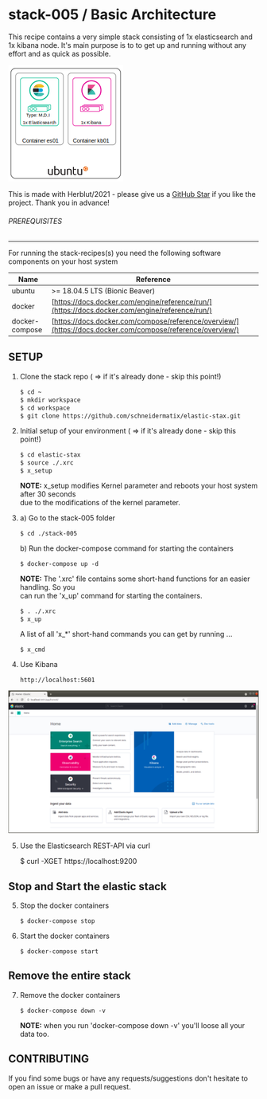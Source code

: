 # stack-005 / Basic Architecture

This recipe contains a very simple stack consisting of 1x elasticsearch and 1x kibana node. It's main purpose is to
to get up and running without any effort and as quick as possible.

![Elastic Stack Basic Architecture](../resources/assets/images/BasicArchitecture-01.png)

This is made with Herblut/2021 - please give us a [GitHub Star](https://github.com/schneidermatix/elastic-stax/stargazers)
if you like the project. Thank you in advance!

###### PREREQUISITES
---
For running the stack-recipes(s) you need the following software components on your host system

Name           | Reference    
-------------- | --------------- 
ubuntu         | >= 18.04.5 LTS (Bionic Beaver)
docker         | [https://docs.docker.com/engine/reference/run/](https://docs.docker.com/engine/reference/run/)
docker-compose | [https://docs.docker.com/compose/reference/overview/](https://docs.docker.com/compose/reference/overview/)

SETUP
---

01. Clone the stack repo ( => if it's already done - skip this point!)

        $ cd ~
        $ mkdir workspace
        $ cd workspace
        $ git clone https://github.com/schneidermatix/elastic-stax.git

02. Initial setup of your environment ( => if it's already done - skip this point!)

        $ cd elastic-stax
        $ source ./.xrc
        $ x_setup

    **NOTE:** x_setup modifies Kernel parameter and reboots your host system after 30 seconds\
    due to the modifications of the kernel parameter.
      
03. a) Go to the stack-005 folder

        $ cd ./stack-005

    b) Run the docker-compose command for starting the containers

        $ docker-compose up -d

    **NOTE:** The '.xrc' file contains some short-hand functions for an easier handling. So you\
    can run the 'x_up' command for starting the containers.

        $ . ./.xrc
        $ x_up

    A list of all 'x_*' short-hand commands you can get by running ...

        $ x_cmd

04. Use Kibana

        http://localhost:5601

   ![Kibana Landing Page](../resources/assets/images/stack-005_pict-01.png)


05. Use the Elasticsearch REST-API via curl

       $ curl -XGET https://localhost:9200


Stop and Start the elastic stack
---

05. Stop the docker containers

        $ docker-compose stop

06. Start the docker containers

        $ docker-compose start 

Remove the entire stack
---

07. Remove the docker containers

        $ docker-compose down -v

    **NOTE:** when you run 'docker-compose down -v' you'll loose all your data too.

CONTRIBUTING
---
If you find some bugs or have any requests/suggestions don't hesitate to open an issue or make a pull request.
